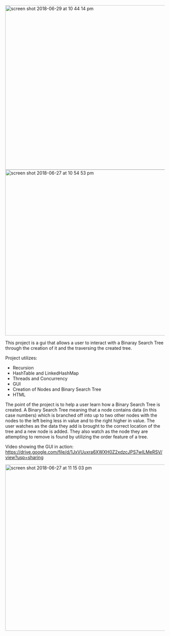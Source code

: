 

<img width="519" alt="screen shot 2018-06-29 at 10 44 14 pm" src="https://user-images.githubusercontent.com/36249204/42120727-2bb469bc-7bee-11e8-89f2-26f8c6cd794b.png">



<img width="524" alt="screen shot 2018-06-27 at 10 54 53 pm" src="https://user-images.githubusercontent.com/36249204/42010724-0c09f370-7a5e-11e8-8ca2-6720822deb60.png">

This project is a gui that allows a user to interact with a Binaray Search Tree through the creation of it and the traversing the created tree.

Project utilizes:
- Recursion
- HashTable and LinkedHashMap
- Threads and Concurrency 
- GUI
- Creation of Nodes and Binary Search Tree
- HTML

The point of the project is to help a user learn how a Binary Search Tree is created.  A Binary Search Tree meaning that a node contains data (in this case numbers) which is branched off into up to two other nodes with the nodes to the left being less in value and to the right higher in value.  The user watches as the data they add is brought to the correct location of the tree and a new node is added.  They also watch as the node they are attempting to remove is found by utilizing the order feature of a tree.  

Video showing the GUI in action:
https://drive.google.com/file/d/1JxVUuxra6XWXH0Z2xdzcJPS7wILMeRSV/view?usp=sharing

<img width="525" alt="screen shot 2018-06-27 at 11 15 03 pm" src="https://user-images.githubusercontent.com/36249204/42011140-202c1a02-7a60-11e8-9f14-f78260a0accf.png">

